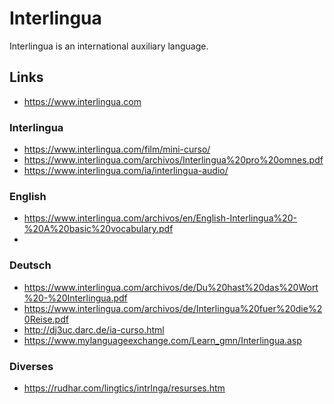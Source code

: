 # Interlingua
Interlingua is an international auxiliary language.


## Links
* https://www.interlingua.com

### Interlingua
* https://www.interlingua.com/film/mini-curso/
* https://www.interlingua.com/archivos/Interlingua%20pro%20omnes.pdf
* https://www.interlingua.com/ia/interlingua-audio/

### English

* https://www.interlingua.com/archivos/en/English-Interlingua%20-%20A%20basic%20vocabulary.pdf
* 

### Deutsch
* https://www.interlingua.com/archivos/de/Du%20hast%20das%20Wort%20-%20Interlingua.pdf
* https://www.interlingua.com/archivos/de/Interlingua%20fuer%20die%20Reise.pdf
* http://dj3uc.darc.de/ia-curso.html
* https://www.mylanguageexchange.com/Learn_gmn/Interlingua.asp




### Diverses
* https://rudhar.com/lingtics/intrlnga/resurses.htm

